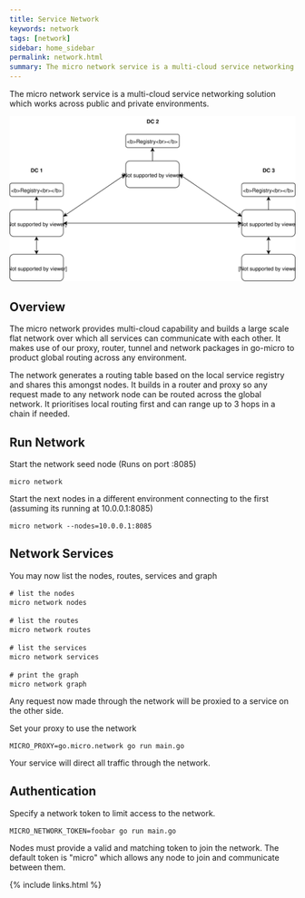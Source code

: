 ```yaml
---
title: Service Network
keywords: network
tags: [network]
sidebar: home_sidebar
permalink: network.html
summary: The micro network service is a multi-cloud service networking solution
---
```


The micro network service is a multi-cloud service networking solution which works across public and private environments.

<img src="images/network.svg" />

## Overview

The micro network provides multi-cloud capability and builds a large scale flat network over which all services can communicate with each other. 
It makes use of our proxy, router, tunnel and network packages in go-micro to product global routing across any environment. 

The network generates a routing table based on the local service registry and shares this amongst nodes. It builds in a router and proxy so 
any request made to any network node can be routed across the global network. It prioritises local routing first and can range up to 3 
hops in a chain if needed.

## Run Network

Start the network seed node (Runs on port :8085)

```shell
micro network
```

Start the next nodes in a different environment connecting to the first (assuming its running at 10.0.0.1:8085)

```shell
micro network --nodes=10.0.0.1:8085
```

## Network Services

You may now list the nodes, routes, services and graph

```
# list the nodes
micro network nodes

# list the routes
micro network routes

# list the services
micro network services

# print the graph
micro network graph
```

Any request now made through the network will be proxied to a service on the other side.

Set your proxy to use the network
```
MICRO_PROXY=go.micro.network go run main.go
```

Your service will direct all traffic through the network. 


## Authentication

Specify a network token to limit access to the network.

```
MICRO_NETWORK_TOKEN=foobar go run main.go
```

Nodes must provide a valid and matching token to join the network. The default token is "micro" which allows 
any node to join and communicate between them.

{% include links.html %}
